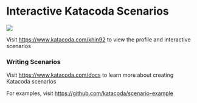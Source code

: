 # Interactive Katacoda Scenarios

[![](http://shields.katacoda.com/katacoda/khin92/count.svg)](https://www.katacoda.com/khin92 "Get your profile on Katacoda.com")

Visit https://www.katacoda.com/khin92 to view the profile and interactive scenarios

### Writing Scenarios
Visit https://www.katacoda.com/docs to learn more about creating Katacoda scenarios

For examples, visit https://github.com/katacoda/scenario-example
